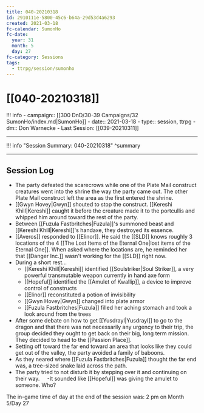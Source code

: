 ```yaml
---
title: 040-20210318
id: 2910111e-5800-45c6-b64a-29d53d4a6293
created: 2021-03-18
fc-calendar: SumonHo
fc-date:
  year: 31
  month: 5
  day: 27
fc-category: Sessions
tags:
  - ttrpg/session/sumonho
---
```


# [[040-20210318]]

!!! info
    - campaign:: [[300 DnD/30-39 Campaigns/32 SumonHo/index.md|SumonHo]]
    - date:: 2021-03-18
    - type:: session, ttrpg
    - dm:: Don Warnecke
    - Last Session: [[039-20210311]]


---

!!! info "Session Summary: 040-20210318"
    ^summary

---

## Session Log

- The party defeated the scarecrows while one of the Plate Mail construct creatures went into the shrine the way the party came out. The other Plate Mail construct left the area as the first entered the shrine.
- [[Gwyn Hovey|Gwyn]] shouted to stop the construct. [[Kereshi Khill|Kereshi]] caught it before the creature made it to the portcullis and whipped him around toward the rest of the party.
- Between [[Fuzula Fastbritches|Fuzula]]'s summoned beast and [[Kereshi Khill|Kereshi]]'s handaxe, they destroyed its essence.
- [[Averos]] responded to [[Elinor]]. He said the [[SLD]] knows roughly 3 locations of the 4 [[The Lost Items of the Eternal One|lost items of the Eternal One]]. When asked where the locations are, he reminded her that [[Danger Inc.]] wasn't working for the [[SLD]] right now.
- During a short rest…
    - [[Kereshi Khill|Kereshi]] identified [[Soulstriker|Soul Striker]], a very powerful transmutable weapon currently in hand axe form
    - [[Hopeful]] identified the [[Amulet of Kwallip]], a device to improve control of constructs
    - [[Elinor]] reconstituted a potion of invisibility
    - [[Gwyn Hovey|Gwyn]] changed into plate armor
    - [[Fuzula Fastbritches|Fuzula]] filled her aching stomach and took a look around from the trees
- After some debate on how to get [[Yusdrayl|Yusdrayl]] to go to the dragon and that there was not necessarily any urgency to their trip, the group decided they ought to get back on their big, long term mission. They decided to head to the [[Passion Place]].
- Setting off toward the far end toward an area that looks like they could get out of the valley, the party avoided a family of baboons.
- As they neared where [[Fuzula Fastbritches|Fuzula]] thought the far end was, a tree-sized snake laid across the path.
- The party tried to not disturb it by stepping over it and continuing on their way.
    -It sounded like [[Hopeful]] was giving the amulet to someone. Who?

The in-game time of day at the end of the session was: 2 pm on Month 5/Day 27
